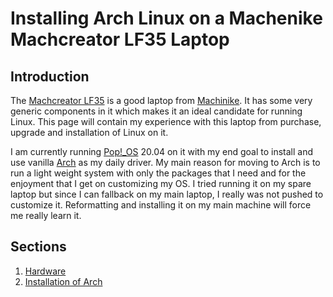 # Installing Arch Linux on a Machenike Machcreator LF35 Laptop

## Introduction
The [Machcreator LF35][1] is a good laptop from [Machinike][2]. It has some very generic components in it which makes it an ideal candidate for running Linux. This page will contain my experience with this laptop from purchase, upgrade and installation of Linux on it.  
  
I am currently running [Pop!_OS][3] 20.04 on it with my end goal to install and use vanilla [Arch][4] as my daily driver. My main reason for moving to Arch is to run a light weight system with only the packages that I need and for the enjoyment that I get on customizing my OS. I tried running it on my spare laptop but since I can fallback on my main laptop, I really was not pushed to customize it. Reformatting and installing it on my main machine will force me really learn it. 

## Sections
1. [Hardware](./hardware/review.md)
2. [Installation of Arch](./arch/README.md)

[1]: https://www.machenike.com/product/67.html
[2]: https://www.machenike.com
[3]: https://pop.system76.com
[4]: https://www.archlinux.org
